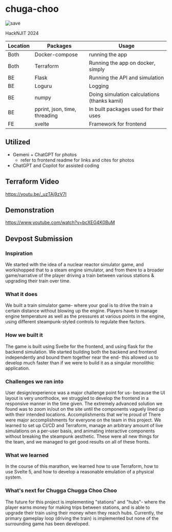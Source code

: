 # chuga-choo

![save](./frontend/public/us.gif)

HackNJIT 2024

| Location  |   Packages        |    Usage        | 
|-----------|-------------------|-----------------|
| Both      | Docker-compose    | running the app |
| Both      | Terraform         | Running the app on docker, simply |
| BE        | Flask             | Running the API and simulation |
| BE        | Loguru            | Logging |
| BE        | numpy             | Doing simulation calculations (thanks kamil) | 
| BE        | pprint, json, time, threading | In built packages used for their uses |
| FE        | svelte            | Framework for frontend |

## Utilized
- Gemeni + ChatGPT for photos
  - refer to frontend readme for links and cites for photos
- ChatGPT and Copilot for assisted coding

## Terraform Video
https://youtu.be/_uzTAj9zV7I

## Demonstration 
https://www.youtube.com/watch?v=bcXEG4K0BuM

## Devpost Submission
### Inspiration
We started with the idea of a nuclear reactor simulator game, and workshopped that to a steam engine simulator, and from there to a broader game/narrative of the player driving a train between various stations & upgrading their train over time.

### What it does
We built a train simulator game- where your goal is to drive the train a certain distance without blowing up the engine. Players have to manage engine temperature as well as the pressures at various points in the engine, using different steampunk-styled controls to regulate thee factors. 

### How we built it
The game is built using Svelte for the frontend, and using flask for the backend simulation. We started building both the backend and frontend independently and bound them together near the end- this allowed us to develop much faster than if we were to build it as a singular monolithic application.

### Challenges we ran into
User design/experience was a major challenge point for us- because the UI layout is very unorthodox, we struggled to develop the frontend in a responsive manner in the time given. The extremely advanced solution we found was to zoom in/out on the site until the components vaguely lined up with their intended locations.
Accomplishments that we're proud of
There were major accomplishments for everyone on the team in this project. We learned to set up CI/CD and Terraform, manage an arbitrary amount of live simulations on a per-user basis, and animating interactive components without breaking the steampunk aesthetic. These were all new things for the team, and we managed to get good results on all of these fronts.

### What we learned
In the course of this marathon, we learned how to use Terraform, how to use Svelte 5, and how to develop a reasonable emulation of a physical system.

### What's next for Chugga Chugga Choo Choo
The future for this project is implementing "stations" and "hubs"- where the player earns money for making trips between stations, and is able to upgrade their train using their money when they reach hubs. Currently, the primary gameplay loop (driving the train) is implemented but none of the surrounding game has been developed.

